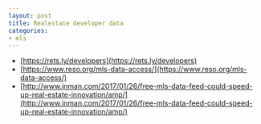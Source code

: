 ```yaml
---
layout: post
title: Realestate developer data 
categories:
- mls
---
```


* [https://rets.ly/developers](https://rets.ly/developers)
* [https://www.reso.org/mls-data-access/](https://www.reso.org/mls-data-access/)
* [http://www.inman.com/2017/01/26/free-mls-data-feed-could-speed-up-real-estate-innovation/amp/](http://www.inman.com/2017/01/26/free-mls-data-feed-could-speed-up-real-estate-innovation/amp/)